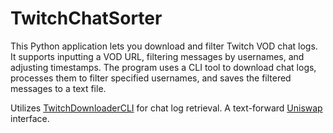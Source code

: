# TwitchChatSorter
This Python application lets you download and filter Twitch VOD chat logs. It supports inputting a VOD URL, filtering messages by usernames, and adjusting timestamps. The program uses a CLI tool to download chat logs, processes them to filter specified usernames, and saves the filtered messages to a text file.

Utilizes [TwitchDownloaderCLI]([https://pages.github.com/](https://github.com/lay295/TwitchDownloader))  for chat log retrieval.
A text-forward [Uniswap](https://uniswap.org) interface.
